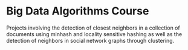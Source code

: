 # Big Data Algorithms Course
Projects involving the detection of closest neighbors in a collection of documents using minhash and locality sensitive hashing as well as the detection of neighbors in social network graphs through clustering.
